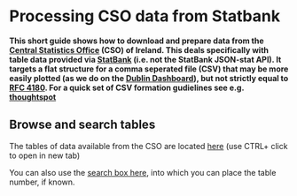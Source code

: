 # Processing CSO data from Statbank

**This short guide shows how to download and prepare data from the [Central Statistics Office](https://www.cso.ie/en/index.html) (CSO) of Ireland. This deals specifically with table data provided via [StatBank](https://statbank.cso.ie/px/pxeirestat/Statire/SelectTable/Omrade0.asp?Planguage=0) (i.e. not the StatBank JSON-stat API). It targets a flat structure for a comma seperated file (CSV) that may be more easily plotted (as we do on the [Dublin Dashboard](http://dublindashboard-beta.azurewebsites.net/)), but not strictly equal to [RFC 4180](https://www.loc.gov/preservation/digital/formats/fdd/fdd000323.shtml). For a quick set of CSV formation gudielines see e.g. [thoughtspot](https://www.thoughtspot.com/6-rules-creating-valid-csv-files)**

## Browse and search tables
The tables of data available from the CSO are located [here](https://statbank.cso.ie/webserviceclient/DatasetListing.aspx) (use CTRL+ click to open in new tab)

You can also use the [search box here](https://statbank.cso.ie/px/pxeirestat/statire/SelectTable/Omrade0.asp?Planguage=0), into which you can place the table number, if known.

## 
